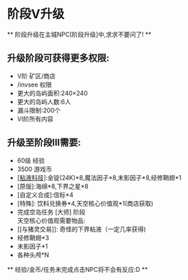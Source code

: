 # 阶段V升级

** 阶段升级在主城NPC\[阶段升级\]中,求求不要问了! **

## 升级阶段可获得更多权限:  
- V阶 矿区/商店  
- /invsee 权限  
- 更大的岛屿面积:240×240  
- 更大的岛屿人数:6人  
- 漏斗限制:200个  
- VI阶所有内容

## 升级至阶段III需要:  
- 60级 经验  
- 3500 游戏币  
- [\[粘液科技\]](https://doc.skycraft.cn/plugins/slimefun):金锭\(24K\)\*8,魔法因子\*8,末影因子\*8,经修鞘翅\*1  
- \[原版\]:海绵\*8,下界之星\*8  
- \[自定义合成\]:信标\*4  
- \[特殊\]: 饮料兑换券\*4,天空核心价值观\*1(商店获取\)  
- 完成空岛任务 \[大师\] 阶段  
天空核心价值观需要物品: 
- [\[与猪灵交易\]]: 奇怪的下界粘液（一定几率获得)  
- 经修鞘翅\*3  
- 末影因子\*1
- 各种头颅\*N

** 经验/金币/任务未完成点击NPC将不会有反应:D **  
